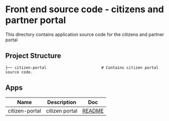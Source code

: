 # Front end source code - citizens and partner portal

This directory contains application source code for the citizens and partner portal

## Project Structure

    ├── citizen-portal                        # Contains citizen portal source code.

## Apps

| Name                | Description                                  | Doc                                                      |
| ------------------- | -------------------------------------------- | -------------------------------------------------------- |
| citizen-portal      | citizen portal                               |  [README](citizen-portal/README.md)                        |
